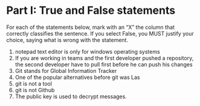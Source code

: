 # Part I: True and False statements

For each of the statements below, mark with an “X” the column that correctly classifies the sentence. If you select False, you MUST justify your choice, saying what is wrong with the statement.

1. notepad text editor is only for windows operating systems 
2. If you are working in teams and the first developer pushed a repository, the second developer have to pull first before he can push his changes
3. Git stands for Global Information Tracker
4. One of the popular alternatives before git was Las
5. git is not a tool
6. git is not Github
7. The public key is used to decrypt messages. 
